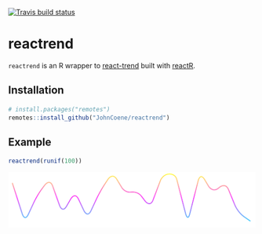 [![Travis build status](https://travis-ci.org/JohnCoene/reactrend.svg?branch=master)](https://travis-ci.org/JohnCoene/reactrend)

# reactrend

`reactrend` is an R wrapper to [react-trend](https://github.com/unsplash/react-trend) built with [reactR](https://github.com/React-r/reactR).

## Installation

``` r
# install.packages("remotes")
remotes::install_github("JohnCoene/reactrend")
```

## Example

``` r
reactrend(runif(100))
```

![](reactrend.png)
